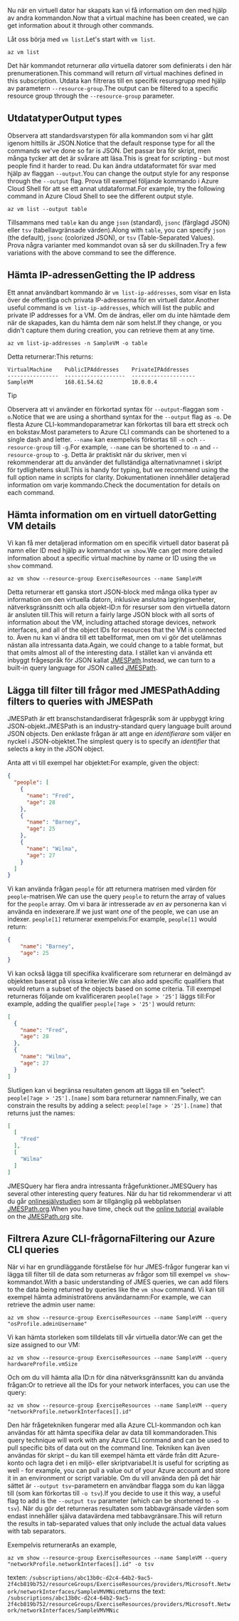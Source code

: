 <span data-ttu-id="1ac8d-101">Nu när en virtuell dator har skapats kan vi få information om den med hjälp av andra kommandon.</span><span class="sxs-lookup"><span data-stu-id="1ac8d-101">Now that a virtual machine has been created, we can get information about it through other commands.</span></span>

<span data-ttu-id="1ac8d-102">Låt oss börja med `vm list`.</span><span class="sxs-lookup"><span data-stu-id="1ac8d-102">Let's start with `vm list`.</span></span>

```azurecli
az vm list
```

<span data-ttu-id="1ac8d-103">Det här kommandot returnerar _alla_ virtuella datorer som definierats i den här prenumerationen.</span><span class="sxs-lookup"><span data-stu-id="1ac8d-103">This command will return _all_ virtual machines defined in this subscription.</span></span> <span data-ttu-id="1ac8d-104">Utdata kan filtreras till en specifik resursgrupp med hjälp av parametern `--resource-group`.</span><span class="sxs-lookup"><span data-stu-id="1ac8d-104">The output can be filtered to a specific resource group through the `--resource-group` parameter.</span></span> 

## <a name="output-types"></a><span data-ttu-id="1ac8d-105">Utdatatyper</span><span class="sxs-lookup"><span data-stu-id="1ac8d-105">Output types</span></span>
<span data-ttu-id="1ac8d-106">Observera att standardsvarstypen för alla kommandon som vi har gått igenom hittills är JSON.</span><span class="sxs-lookup"><span data-stu-id="1ac8d-106">Notice that the default response type for all the commands we've done so far is JSON.</span></span> <span data-ttu-id="1ac8d-107">Det passar bra för skript, men många tycker att det är svårare att läsa.</span><span class="sxs-lookup"><span data-stu-id="1ac8d-107">This is great for scripting - but most people find it harder to read.</span></span> <span data-ttu-id="1ac8d-108">Du kan ändra utdataformatet för svar med hjälp av flaggan `--output`.</span><span class="sxs-lookup"><span data-stu-id="1ac8d-108">You can change the output style for any response through the `--output` flag.</span></span> <span data-ttu-id="1ac8d-109">Prova till exempel följande kommando i Azure Cloud Shell för att se ett annat utdataformat.</span><span class="sxs-lookup"><span data-stu-id="1ac8d-109">For example, try the following command in Azure Cloud Shell to see the different output style.</span></span>

```azurecli
az vm list --output table
```

<span data-ttu-id="1ac8d-110">Tillsammans med `table` kan du ange `json` (standard), `jsonc` (färglagd JSON) eller `tsv` (tabellavgränsade värden).</span><span class="sxs-lookup"><span data-stu-id="1ac8d-110">Along with `table`, you can specify `json` (the default), `jsonc` (colorized JSON), or `tsv` (Table-Separated Values).</span></span> <span data-ttu-id="1ac8d-111">Prova några varianter med kommandot ovan så ser du skillnaden.</span><span class="sxs-lookup"><span data-stu-id="1ac8d-111">Try a few variations with the above command to see the difference.</span></span>

## <a name="getting-the-ip-address"></a><span data-ttu-id="1ac8d-112">Hämta IP-adressen</span><span class="sxs-lookup"><span data-stu-id="1ac8d-112">Getting the IP address</span></span>

<span data-ttu-id="1ac8d-113">Ett annat användbart kommando är `vm list-ip-addresses`, som visar en lista över de offentliga och privata IP-adresserna för en virtuell dator.</span><span class="sxs-lookup"><span data-stu-id="1ac8d-113">Another useful command is `vm list-ip-addresses`, which will list the public and private IP addresses for a VM.</span></span> <span data-ttu-id="1ac8d-114">Om de ändras, eller om du inte hämtade dem när de skapades, kan du hämta dem när som helst.</span><span class="sxs-lookup"><span data-stu-id="1ac8d-114">If they change, or you didn't capture them during creation, you can retrieve them at any time.</span></span>

```azurecli
az vm list-ip-addresses -n SampleVM -o table
```

<span data-ttu-id="1ac8d-115">Detta returnerar:</span><span class="sxs-lookup"><span data-stu-id="1ac8d-115">This returns:</span></span>

```
VirtualMachine    PublicIPAddresses    PrivateIPAddresses
----------------  -------------------  --------------------
SampleVM          168.61.54.62         10.0.0.4
```

> [!TIP]
> <span data-ttu-id="1ac8d-116">Observera att vi använder en förkortad syntax för `--output`-flaggan som `-o`.</span><span class="sxs-lookup"><span data-stu-id="1ac8d-116">Notice that we are using a shorthand syntax for the `--output` flag as `-o`.</span></span> <span data-ttu-id="1ac8d-117">De flesta Azure CLI-kommandoparametrar kan förkortas till bara ett streck och en bokstav.</span><span class="sxs-lookup"><span data-stu-id="1ac8d-117">Most parameters to Azure CLI commands can be shortened to a single dash and letter.</span></span> <span data-ttu-id="1ac8d-118">`--name` kan exempelvis förkortas till `-n` och `--resource-group` till `-g`.</span><span class="sxs-lookup"><span data-stu-id="1ac8d-118">For example, `--name` can be shortened to `-n` and `--resource-group` to `-g`.</span></span> <span data-ttu-id="1ac8d-119">Detta är praktiskt när du skriver, men vi rekommenderar att du använder det fullständiga alternativnamnet i skript för tydlighetens skull.</span><span class="sxs-lookup"><span data-stu-id="1ac8d-119">This is handy for typing, but we recommend using the full option name in scripts for clarity.</span></span> <span data-ttu-id="1ac8d-120">Dokumentationen innehåller detaljerad information om varje kommando.</span><span class="sxs-lookup"><span data-stu-id="1ac8d-120">Check the documentation for details on each command.</span></span>

## <a name="getting-vm-details"></a><span data-ttu-id="1ac8d-121">Hämta information om en virtuell dator</span><span class="sxs-lookup"><span data-stu-id="1ac8d-121">Getting VM details</span></span>

<span data-ttu-id="1ac8d-122">Vi kan få mer detaljerad information om en specifik virtuell dator baserat på namn eller ID med hjälp av kommandot `vm show`.</span><span class="sxs-lookup"><span data-stu-id="1ac8d-122">We can get more detailed information about a specific virtual machine by name or ID using the `vm show` command.</span></span>

```azurecli
az vm show --resource-group ExerciseResources --name SampleVM
```

<span data-ttu-id="1ac8d-123">Detta returnerar ett ganska stort JSON-block med många olika typer av information om den virtuella datorn, inklusive anslutna lagringsenheter, nätverksgränssnitt och alla objekt-ID:n för resurser som den virtuella datorn är ansluten till.</span><span class="sxs-lookup"><span data-stu-id="1ac8d-123">This will return a fairly large JSON block with all sorts of information about the VM, including attached storage devices, network interfaces, and all of the object IDs for resources that the VM is connected to.</span></span> <span data-ttu-id="1ac8d-124">Även nu kan vi ändra till ett tabellformat, men om vi gör det utelämnas nästan alla intressanta data.</span><span class="sxs-lookup"><span data-stu-id="1ac8d-124">Again, we could change to a table format, but that omits almost all of the interesting data.</span></span> <span data-ttu-id="1ac8d-125">I stället kan vi använda ett inbyggt frågespråk för JSON kallat [JMESPath](http://jmespath.org/).</span><span class="sxs-lookup"><span data-stu-id="1ac8d-125">Instead, we can turn to a built-in query language for JSON called [JMESPath](http://jmespath.org/).</span></span>

## <a name="adding-filters-to-queries-with-jmespath"></a><span data-ttu-id="1ac8d-126">Lägga till filter till frågor med JMESPath</span><span class="sxs-lookup"><span data-stu-id="1ac8d-126">Adding filters to queries with JMESPath</span></span>

<span data-ttu-id="1ac8d-127">JMESPath är ett branschstandardiserat frågespråk som är uppbyggt kring JSON-objekt.</span><span class="sxs-lookup"><span data-stu-id="1ac8d-127">JMESPath is an industry-standard query language built around JSON objects.</span></span> <span data-ttu-id="1ac8d-128">Den enklaste frågan är att ange en _identifierare_ som väljer en nyckel i JSON-objektet.</span><span class="sxs-lookup"><span data-stu-id="1ac8d-128">The simplest query is to specify an _identifier_ that selects a key in the JSON object.</span></span>

<span data-ttu-id="1ac8d-129">Anta att vi till exempel har objektet:</span><span class="sxs-lookup"><span data-stu-id="1ac8d-129">For example, given the object:</span></span>

```json
{
  "people": [
    {
      "name": "Fred",
      "age": 28
    },
    {
      "name": "Barney",
      "age": 25
    },
    {
      "name": "Wilma",
      "age": 27
    }
  ]
}
```

<span data-ttu-id="1ac8d-130">Vi kan använda frågan `people` för att returnera matrisen med värden för `people`-matrisen.</span><span class="sxs-lookup"><span data-stu-id="1ac8d-130">We can use the query `people` to return the array of values for the `people` array.</span></span> <span data-ttu-id="1ac8d-131">Om vi bara är intresserade av _en_ av personerna kan vi använda en indexerare.</span><span class="sxs-lookup"><span data-stu-id="1ac8d-131">If we just want _one_ of the people, we can use an indexer.</span></span> <span data-ttu-id="1ac8d-132">`people[1]` returnerar exempelvis:</span><span class="sxs-lookup"><span data-stu-id="1ac8d-132">For example, `people[1]` would return:</span></span>

```json
{
    "name": "Barney",
    "age": 25
}
```

<span data-ttu-id="1ac8d-133">Vi kan också lägga till specifika kvalificerare som returnerar en delmängd av objekten baserat på vissa kriterier.</span><span class="sxs-lookup"><span data-stu-id="1ac8d-133">We can also add specific qualifiers that would return a subset of the objects based on some criteria.</span></span> <span data-ttu-id="1ac8d-134">Till exempel returneras följande om kvalificeraren `people[?age > '25']` läggs till:</span><span class="sxs-lookup"><span data-stu-id="1ac8d-134">For example, adding the qualifier `people[?age > '25']` would return:</span></span>

```json
[
  {
    "name": "Fred",
    "age": 28
  },
  {
    "name": "Wilma",
    "age": 27
  }
]
```

<span data-ttu-id="1ac8d-135">Slutligen kan vi begränsa resultaten genom att lägga till en ”select”: `people[?age > '25'].[name]` som bara returnerar namnen:</span><span class="sxs-lookup"><span data-stu-id="1ac8d-135">Finally, we can constrain the results by adding a select: `people[?age > '25'].[name]` that returns just the names:</span></span>

```json
[
  [
    "Fred"
  ],
  [
    "Wilma"
  ]
]
```

<span data-ttu-id="1ac8d-136">JMESQuery har flera andra intressanta frågefunktioner.</span><span class="sxs-lookup"><span data-stu-id="1ac8d-136">JMESQuery has several other interesting query features.</span></span> <span data-ttu-id="1ac8d-137">När du har tid rekommenderar vi att du går [onlinesjälvstudien](http://jmespath.org/tutorial.html) som är tillgänglig på webbplatsen [JMESPath.org](http://jmespath.org/).</span><span class="sxs-lookup"><span data-stu-id="1ac8d-137">When you have time, check out the [online tutorial](http://jmespath.org/tutorial.html) available on the [JMESPath.org](http://jmespath.org/) site.</span></span>

## <a name="filtering-our-azure-cli-queries"></a><span data-ttu-id="1ac8d-138">Filtrera Azure CLI-frågorna</span><span class="sxs-lookup"><span data-stu-id="1ac8d-138">Filtering our Azure CLI queries</span></span>

<span data-ttu-id="1ac8d-139">När vi har en grundläggande förståelse för hur JMES-frågor fungerar kan vi lägga till filter till de data som returneras av frågor som till exempel `vm show`-kommandot.</span><span class="sxs-lookup"><span data-stu-id="1ac8d-139">With a basic understanding of JMES queries, we can add filers to the data being returned by queries like the `vm show` command.</span></span> <span data-ttu-id="1ac8d-140">Vi kan till exempel hämta administratörens användarnamn:</span><span class="sxs-lookup"><span data-stu-id="1ac8d-140">For example, we can retrieve the admin user name:</span></span>

```azurecli
az vm show --resource-group ExerciseResources --name SampleVM --query "osProfile.adminUsername"
```

<span data-ttu-id="1ac8d-141">Vi kan hämta storleken som tilldelats till vår virtuella dator:</span><span class="sxs-lookup"><span data-stu-id="1ac8d-141">We can get the size assigned to our VM:</span></span>

```azurecli
az vm show --resource-group ExerciseResources --name SampleVM --query hardwareProfile.vmSize
```

<span data-ttu-id="1ac8d-142">Och om du vill hämta alla ID:n för dina nätverksgränssnitt kan du använda frågan:</span><span class="sxs-lookup"><span data-stu-id="1ac8d-142">Or to retrieve all the IDs for your network interfaces, you can use the query:</span></span>

```azurecli
az vm show --resource-group ExerciseResources --name SampleVM --query "networkProfile.networkInterfaces[].id"
```

<span data-ttu-id="1ac8d-143">Den här frågetekniken fungerar med alla Azure CLI-kommandon och kan användas för att hämta specifika delar av data till kommandoraden.</span><span class="sxs-lookup"><span data-stu-id="1ac8d-143">This query technique will work with any Azure CLI command and can be used to pull specific bits of data out on the command line.</span></span> <span data-ttu-id="1ac8d-144">Tekniken kan även användas för skript – du kan till exempel hämta ett värde från ditt Azure-konto och lagra det i en miljö- eller skriptvariabel.</span><span class="sxs-lookup"><span data-stu-id="1ac8d-144">It is useful for scripting as well - for example, you can pull a value out of your Azure account and store it in an environment or script variable.</span></span> <span data-ttu-id="1ac8d-145">Om du vill använda den på det här sättet är `--output tsv`-parametern en användbar flagga som du kan lägga till (som kan förkortas till `-o tsv`).</span><span class="sxs-lookup"><span data-stu-id="1ac8d-145">If you decide to use it this way, a useful flag to add is the `--output tsv` parameter (which can be shortened to `-o tsv`).</span></span> <span data-ttu-id="1ac8d-146">När du gör det returneras resultaten som tabbavgränsade värden som endast innehåller själva datavärdena med tabbavgränsare.</span><span class="sxs-lookup"><span data-stu-id="1ac8d-146">This will return the results in tab-separated values that only include the actual data values with tab separators.</span></span>

<span data-ttu-id="1ac8d-147">Exempelvis returnerar</span><span class="sxs-lookup"><span data-stu-id="1ac8d-147">As an example,</span></span>

```azurecli
az vm show --resource-group ExerciseResources --name SampleVM --query "networkProfile.networkInterfaces[].id" -o tsv
```

<span data-ttu-id="1ac8d-148">texten: `/subscriptions/abc13b0c-d2c4-64b2-9ac5-2f4cb819b752/resourceGroups/ExerciseResources/providers/Microsoft.Network/networkInterfaces/SampleVMVMNic`</span><span class="sxs-lookup"><span data-stu-id="1ac8d-148">returns the text: `/subscriptions/abc13b0c-d2c4-64b2-9ac5-2f4cb819b752/resourceGroups/ExerciseResources/providers/Microsoft.Network/networkInterfaces/SampleVMVMNic`</span></span>

